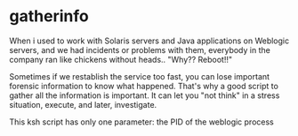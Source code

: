 # gatherinfo
When i used to work with Solaris servers and Java applications on Weblogic servers, and we had incidents or problems with them, everybody in the company ran like chickens without heads.. "Why?? Reboot!!"

Sometimes if we restablish the service too fast, you can lose important forensic information to know what happened. That's why a good script to gather all the information is important. It can let you "not think" in a stress situation, execute, and later, investigate.

This ksh script has only one parameter: the PID of the weblogic process
